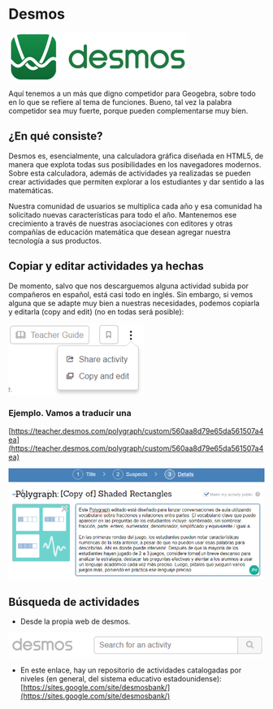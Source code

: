 # Desmos

![](/otros-recursos/assets/logodesmos.png)

Aquí tenemos a un más que digno competidor para Geogebra, sobre todo en lo que se refiere al tema de funciones. Bueno, tal vez la palabra competidor sea muy fuerte, porque pueden complementarse muy bien.

## ¿En qué consiste?

Desmos es, esencialmente, una calculadora gráfica diseñada en HTML5, de manera que explota todas sus posibilidades en los navegadores modernos. Sobre esta calculadora, además de actividades ya realizadas  se pueden crear actividades que permiten explorar a los estudiantes y dar sentido a las matemáticas.



Nuestra comunidad de usuarios se multiplica cada año y esa comunidad ha solicitado nuevas características para todo el año. Mantenemos ese crecimiento a través de nuestras asociaciones con editores y otras compañías de educación matemática que desean agregar nuestra tecnología a sus productos.

## Copiar y editar actividades ya hechas

De momento, salvo que nos descarguemos alguna actividad subida por compañeros en español, está casi todo en inglés. Sin embargo, si vemos alguna que se adapte muy bien a nuestras necesidades, podemos copiarla y editarla \(copy and edit\) \(no en todas será posible\):

![](/otros-recursos/assets/desmos01.png)

### Ejemplo. Vamos a traducir una

[https://teacher.desmos.com/polygraph/custom/560aa8d79e65da561507a4ea](https://teacher.desmos.com/polygraph/custom/560aa8d79e65da561507a4ea)

![](/otros-recursos/assets/polygraph01.png)

## Búsqueda de actividades

* Desde la propia web de desmos.

![](/otros-recursos/assets/searchdesmos.png)

* En este enlace, hay un repositorio de actividades catalogadas por niveles \(en general, del sistema educativo estadounidense\): [https://sites.google.com/site/desmosbank/](https://sites.google.com/site/desmosbank/)



